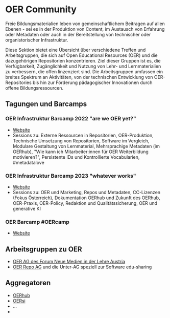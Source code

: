 # OER Community

Freie Bildungsmaterialien leben von gemeinschaftlichem Beitragen auf allen Ebenen - sei es in der Produktion von Content, im Austausch von Erfahrung oder Metadaten oder auch in der Bereitstellung von technischer oder organistorischer Infrastruktur. 

Diese Sektion bietet eine Übersicht über verschiedene Treffen und Arbeitsgruppen, die sich auf Open Educational Resources (OER) und die dazugehörigen Repositorien konzentrieren. Ziel dieser Gruppen ist es, die Verfügbarkeit, Zugänglichkeit und Nutzung von Lehr- und Lernmaterialien zu verbessern, die offen linzenziert sind. Die Arbeitsgruppen umfassen ein breites Spektrum an Aktivitäten, von der technischen Entwicklung von OER-Repositories bis hin zur Förderung pädagogischer Innovationen durch offene Bildungsressourcen.

## Tagungen und Barcamps

### OER Infrastruktur Barcamp 2022 "are we OER yet?"

- [Website](https://oerbase.github.io/Barcamp/)
- Sessions zu: Externe Ressourcen in Repositorien, OER-Produktion, Technische Umsetzung von Repositorien, Software im Vergleich, Modulare Gestaltung von Lernmaterial, 
Mehrsprachige Metadaten (im OERhub), "Wie kann ich Mitarbeiter:innen für OER Weiterbildung motivieren?", Persistente IDs und Kontrollierte Vocabularien, #metadatalove

### OER Infrastruktur Barcamp 2023 "whatever works"

- [Website](https://oerbase.github.io/Barcamp2/barcamp-2/)
- Sessions zu: OER und Marketing, Repos und Metadaten, CC-Lizenzen (Fokus Österreich), Dokumentation OERhub und Zukunft des OERhub, OER-Praxis, OER-Policy, Redaktion und Qualitätssicherung, OER und generative KI

### OER Barcamp #OERcamp

- [Website](https://www.oercamp.de/)


## Arbeitsgruppen zu OER

- [OER AG des Forum Neue Medien in der Lehre Austria](https://www.fnma.at/arbeitsgruppen/open-educational-resources)
- [OER Repo AG](https://www.oer-repo-ag.de/) und die Unter-AG speziell zur Software edu-sharing

## Aggregatoren

- [OERhub](https://oerhub.at/)
- [OERsi](https://oersi.org/resources/)
- ...
- 
